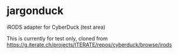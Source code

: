 # jargonduck
iRODS adapter for CyberDuck (test area)

This is currently for test only, cloned from https://g.iterate.ch/projects/ITERATE/repos/cyberduck/browse/irods
